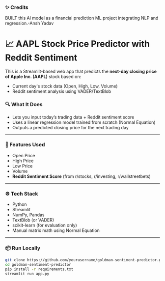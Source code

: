 ### ✨ Credits
BUILT this AI model as a financial prediction ML project integrating NLP and regression.-Ansh Yadav

# 📈 AAPL Stock Price Predictor with Reddit Sentiment

This is a Streamlit-based web app that predicts the **next-day closing price of Apple Inc. (AAPL)** stock based on:
- Current day's stock data (Open, High, Low, Volume)
- Reddit sentiment analysis using VADER/TextBlob

### 🔍 What It Does
- Lets you input today’s trading data + Reddit sentiment score
- Uses a linear regression model trained from scratch (Normal Equation)
- Outputs a predicted closing price for the next trading day

---

### 🧠 Features Used
- Open Price
- High Price
- Low Price
- Volume
- **Reddit Sentiment Score** (from r/stocks, r/investing, r/wallstreetbets)

---

### ⚙️ Tech Stack
- Python
- Streamlit
- NumPy, Pandas
- TextBlob (or VADER)
- scikit-learn (for evaluation only)
- Manual matrix math using Normal Equation

---

### 📦 Run Locally

```bash
git clone https://github.com/yourusername/goldman-sentiment-predictor.git
cd goldman-sentiment-predictor
pip install -r requirements.txt
streamlit run app.py
